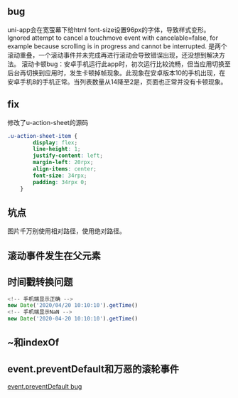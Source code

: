 ## bug
uni-app会在宽萤幕下给html font-size设置96px的字体，导致样式变形。
Ignored attempt to cancel a touchmove event with cancelable=false, for example because scrolling is in progress and cannot be interrupted.
是两个滚动重叠，一个滚动事件并未完成再进行滚动会导致错误出现，还没想到解决方法。
滚动卡顿bug：安卓手机运行此app时，初次运行比较流畅，但当应用切换至后台再切换到应用时，发生卡顿掉帧现象。此现象在安卓版本10的手机出现，在安卓手机8的手机正常。当列表数量从14降至2是，页面也正常并没有卡顿现象。

## fix
修改了u-action-sheet的源码
```css
.u-action-sheet-item {
		display: flex;
		line-height: 1;
		justify-content: left;
		margin-left: 20rpx;
		align-items: center;
		font-size: 34rpx;
		padding: 34rpx 0;
	}
```

## 坑点
图片千万别使用相对路径，使用绝对路径。

## 滚动事件发生在父元素

## 时间戳转换问题
```js
<!-- 手机端显示正确 -->
new Date('2020/04/20 10:10:10').getTime()
<!-- 手机端显示NaN -->
new Date('2020-04-20 10:10:10').getTime()
```
## ~和indexOf

## event.preventDefault和万恶的滚轮事件
[event.preventDefault bug](https://ask.dcloud.net.cn/question/88063)